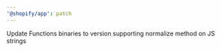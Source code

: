 ```yaml
---
'@shopify/app': patch
---
```


Update Functions binaries to version supporting normalize method on JS strings
